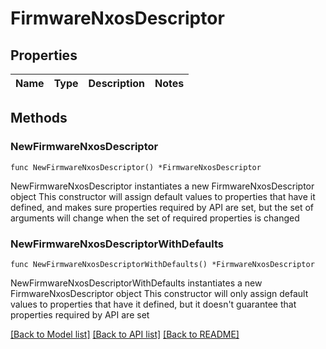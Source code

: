 # FirmwareNxosDescriptor

## Properties

Name | Type | Description | Notes
------------ | ------------- | ------------- | -------------

## Methods

### NewFirmwareNxosDescriptor

`func NewFirmwareNxosDescriptor() *FirmwareNxosDescriptor`

NewFirmwareNxosDescriptor instantiates a new FirmwareNxosDescriptor object
This constructor will assign default values to properties that have it defined,
and makes sure properties required by API are set, but the set of arguments
will change when the set of required properties is changed

### NewFirmwareNxosDescriptorWithDefaults

`func NewFirmwareNxosDescriptorWithDefaults() *FirmwareNxosDescriptor`

NewFirmwareNxosDescriptorWithDefaults instantiates a new FirmwareNxosDescriptor object
This constructor will only assign default values to properties that have it defined,
but it doesn't guarantee that properties required by API are set


[[Back to Model list]](../README.md#documentation-for-models) [[Back to API list]](../README.md#documentation-for-api-endpoints) [[Back to README]](../README.md)


